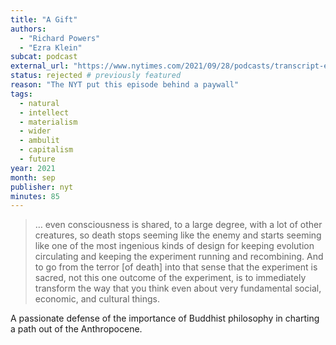 ```yaml
---
title: "A Gift"
authors:
  - "Richard Powers"
  - "Ezra Klein"
subcat: podcast
external_url: "https://www.nytimes.com/2021/09/28/podcasts/transcript-ezra-klein-interviews-richard-powers.html"
status: rejected # previously featured
reason: "The NYT put this episode behind a paywall"
tags:
  - natural
  - intellect
  - materialism
  - wider
  - ambulit
  - capitalism
  - future
year: 2021
month: sep
publisher: nyt
minutes: 85
---
```


> … even consciousness is shared, to a large degree, with a lot of other creatures, so death stops seeming like the enemy and starts seeming like one of the most ingenious kinds of design for keeping evolution circulating and keeping the experiment running and recombining.
And to go from the terror [of death] into that sense that the experiment is sacred, not this one outcome of the experiment, is to immediately transform the way that you think even about very fundamental social, economic, and cultural things. 

A passionate defense of the importance of Buddhist philosophy in charting a path out of the Anthropocene.
